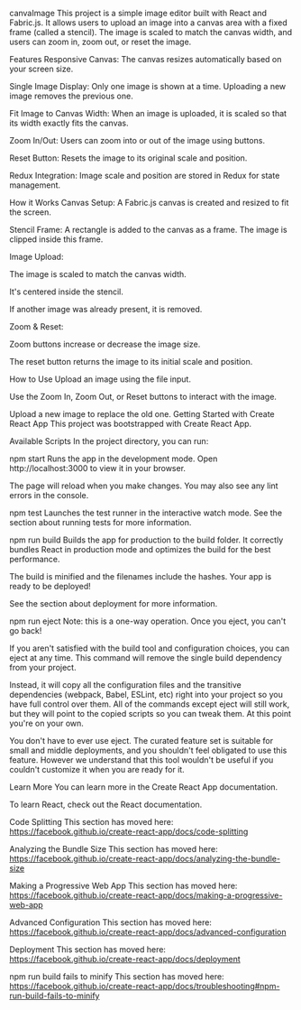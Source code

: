 canvaImage
This project is a simple image editor built with React and Fabric.js. It allows users to upload an image into a canvas area with a fixed frame (called a stencil). The image is scaled to match the canvas width, and users can zoom in, zoom out, or reset the image.

Features Responsive Canvas: The canvas resizes automatically based on your screen size.

Single Image Display: Only one image is shown at a time. Uploading a new image removes the previous one.

Fit Image to Canvas Width: When an image is uploaded, it is scaled so that its width exactly fits the canvas.

Zoom In/Out: Users can zoom into or out of the image using buttons.

Reset Button: Resets the image to its original scale and position.

Redux Integration: Image scale and position are stored in Redux for state management.

How it Works Canvas Setup: A Fabric.js canvas is created and resized to fit the screen.

Stencil Frame: A rectangle is added to the canvas as a frame. The image is clipped inside this frame.

Image Upload:

The image is scaled to match the canvas width.

It's centered inside the stencil.

If another image was already present, it is removed.

Zoom & Reset:

Zoom buttons increase or decrease the image size.

The reset button returns the image to its initial scale and position.

How to Use Upload an image using the file input.

Use the Zoom In, Zoom Out, or Reset buttons to interact with the image.

Upload a new image to replace the old one.
Getting Started with Create React App
This project was bootstrapped with Create React App.

Available Scripts
In the project directory, you can run:

npm start
Runs the app in the development mode.
Open http://localhost:3000 to view it in your browser.

The page will reload when you make changes.
You may also see any lint errors in the console.

npm test
Launches the test runner in the interactive watch mode.
See the section about running tests for more information.

npm run build
Builds the app for production to the build folder.
It correctly bundles React in production mode and optimizes the build for the best performance.

The build is minified and the filenames include the hashes.
Your app is ready to be deployed!

See the section about deployment for more information.

npm run eject
Note: this is a one-way operation. Once you eject, you can't go back!

If you aren't satisfied with the build tool and configuration choices, you can eject at any time. This command will remove the single build dependency from your project.

Instead, it will copy all the configuration files and the transitive dependencies (webpack, Babel, ESLint, etc) right into your project so you have full control over them. All of the commands except eject will still work, but they will point to the copied scripts so you can tweak them. At this point you're on your own.

You don't have to ever use eject. The curated feature set is suitable for small and middle deployments, and you shouldn't feel obligated to use this feature. However we understand that this tool wouldn't be useful if you couldn't customize it when you are ready for it.

Learn More
You can learn more in the Create React App documentation.

To learn React, check out the React documentation.

Code Splitting
This section has moved here: https://facebook.github.io/create-react-app/docs/code-splitting

Analyzing the Bundle Size
This section has moved here: https://facebook.github.io/create-react-app/docs/analyzing-the-bundle-size

Making a Progressive Web App
This section has moved here: https://facebook.github.io/create-react-app/docs/making-a-progressive-web-app

Advanced Configuration
This section has moved here: https://facebook.github.io/create-react-app/docs/advanced-configuration

Deployment
This section has moved here: https://facebook.github.io/create-react-app/docs/deployment

npm run build fails to minify
This section has moved here: https://facebook.github.io/create-react-app/docs/troubleshooting#npm-run-build-fails-to-minify
